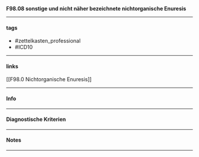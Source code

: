 __F98.08 sonstige und nicht näher bezeichnete nichtorganische Enuresis__

___________________________________________
#### tags

- #zettelkasten_professional
- #ICD10 
___________________________________________
#### links

[[F98.0 Nichtorganische Enuresis]]

___________________________________________
#### Info

___________________________________________
#### Diagnostische Kriterien

___________________________________________
#### Notes

___________________________________________

